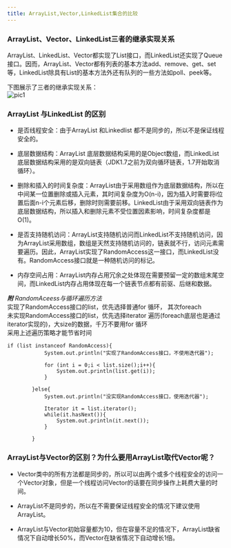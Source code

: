 ```yaml
---
title: ArrayList,Vector,LinkedList集合的比较
---
```


### ArrayList、Vector、LinkedList三者的继承实现关系

ArrayList、LinkedList、Vector都实现了List接口，而LinkedList还实现了Queue接口。因而，ArrayList、Vector都有列表的基本方法add、remove、get、set等，LinkedList除具有List的基本方法外还有队列的一些方法如poll、peek等。

下图展示了三者的继承实现关系：  
![pic1](https://s1.ax1x.com/2020/07/06/UixDjH.jpg)

### ArrayList 与LinkedList 的区别

-   是否线程安全：由于ArrayList 和Linkedlist 都不是同步的，所以不是保证线程安全的。
    
-   底层数据结构：ArrayList 底层数据结构采用的是Object数组，而LinkedList底层数据结构采用的是双向链表（JDK1.7之前为双向循环链表，1.7开始取消循环）。
    
-   删除和插入的时间复杂度：ArrayList由于采用数组作为底层数据结构，所以在中间某一位置删除或插入元素，其时间复杂度为O(n-i)，因为插入时需要将i位置后面n-i个元素后移，删除时则需要前移。LinkedList由于采用双向链表作为底层数据结构，所以插入和删除元素不受位置因素影响，时间复杂度都是O(1)。
    
-   是否支持随机访问：ArrayList支持随机访问而LinkedList不支持随机访问，因为ArrayList采用数组，数组是天然支持随机访问的，链表就不行，访问元素需要遍历。因此，ArrayList实现了RandomAccess这一接口，而LinkedList没有。RandomAccess接口就是一种随机访问的标记。
    
-   内存空间占用：ArrayList内存占用冗余之处体现在需要预留一定的数组末尾空间，而LinkedList内存占用体现在每一个链表节点都有前驱、后继和数据。
<!--more-->

**_附_** _RandomAceess与循环遍历方法_  
实现了RandomAccess接口的list，优先选择普通for 循环， 其次foreach  
未实现RandomAccess接口的list，优先选择iterator 遍历(foreach底层也是通过iterator实现的)，大size的数据，千万不要用for 循环  
采用上述遍历策略才能节省时间

    if (list instanceof RandomAccess){
                System.out.println("实现了RandomAccess接口，不使用迭代器");
    
                for (int i = 0;i < list.size();i++){
                    System.out.println(list.get(i));
                }
    
            }else{
                System.out.println("没实现RandomAccess接口，使用迭代器");
    
                Iterator it = list.iterator();
                while(it.hasNext()){
                    System.out.println(it.next());
                }
    
            }

### ArrayList与Vector的区别？为什么要用ArrayList取代Vector呢？

-   Vector类中的所有方法都是同步的，所以可以由两个或多个线程安全的访问一个Vector对象，但是一个线程访问Vector的话要在同步操作上耗费大量的时间。
    
-   ArrayList不是同步的，所以在不需要保证线程安全的情况下建议使用ArrayList。
    
-   ArrayList与Vector初始容量都为10，但在容量不足的情况下，ArrayList缺省情况下自动增长50%，而Vector在缺省情况下自动增长1倍。